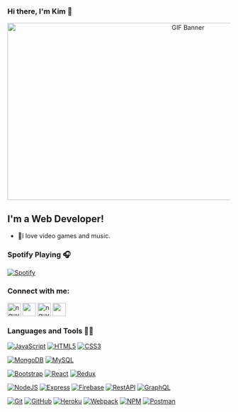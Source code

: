 ### Hi there, I'm Kim 👋
<p align="center">
  <img src="https://media.giphy.com/media/ykNYYOLq8quKSkFTJA/giphy.gif" width=800 height=400 title="GIF Banner">
</p>

## I'm a Web Developer!

- 🌱I love video games and music.

### Spotify Playing 🎧
[![Spotify](https://spotify-one.vercel.app/api/spotify)](https://open.spotify.com/user/21c7gjbszt2bo3mttlyz4cydy?si=Uj-851xKTQ6R9_YscNuduA)


### Connect with me:
<a href="https://twitter.com/nguyenxuongkim" target="blank"><img align="center" src="https://cdn.icon-icons.com/icons2/1211/PNG/512/1491579542-yumminkysocialmedia22_83078.png" alt="nguyenxuongkim2103" height="30" width="30" /></a>      <a href="https://linkedin.com/in/kim-nguyen-xuong" target="blank"><img align="center" src="https://cdn.icon-icons.com/icons2/805/PNG/512/linkedin_icon-icons.com_65929.png" height="30" width="30" /></a>      <a href="https://fb.com/nguyenxuongkim" target="blank"><img align="center" src="https://cdn.icon-icons.com/icons2/555/PNG/512/facebook_icon-icons.com_53612.png" alt="nguyenxuongkim" height="30" width="30" /></a>      <a href="https://mailhide.io/e/9iho4" target="blank"><img align="center" src="https://cdn.icon-icons.com/icons2/2631/PNG/512/gmail_new_logo_icon_159149.png" height="30" width="30" /></a>
<br />

### Languages and Tools 👨‍💻

[![JavaScript](https://img.shields.io/badge/-JavaScript-black?style=flat&logo=javascript&link=https://https://github.com/nguyenxuongkim2103)](https://https://github.com/nguyenxuongkim2103) 
[![HTML5](https://img.shields.io/badge/-HTML5-E34F26?style=flat&logo=html5&logoColor=white&link=https://https://github.com/nguyenxuongkim2103)](https://https://github.com/nguyenxuongkim2103) 
[![CSS3](https://img.shields.io/badge/-CSS3-1572B6?style=flat&logo=css3&link=https://https://github.com/nguyenxuongkim2103)](https://https://github.com/nguyenxuongkim2103)



[![MongoDB](https://img.shields.io/badge/-MongoDB-black?style=flat&logo=MongoDB&link=https://https://github.com/nguyenxuongkim2103)](https://https://github.com/nguyenxuongkim2103)
[![MySQL](https://img.shields.io/badge/-MySQL-salmon?style=flat&logo=mysql&link=https://https://github.com/nguyenxuongkim2103)](https://https://github.com/nguyenxuongkim2103)



[![Bootstrap](https://img.shields.io/badge/-Bootstrap-181717?style=flat&logo=bootstrap&color=purple&link=https://https://github.com/nguyenxuongkim2103)](https://github.com/nguyenxuongkim2103)
[![React](https://img.shields.io/badge/-React-black?style=flat&logo=react&link=https://https://github.com/nguyenxuongkim2103)](https://https://github.com/nguyenxuongkim2103)
[![Redux](https://img.shields.io/badge/-Redux-purple?style=flat&logo=redux&link=https://https://github.com/nguyenxuongkim2103)](https://https://github.com/nguyenxuongkim2103)



[![NodeJS](https://img.shields.io/badge/-NodeJS-grey?style=flat&logo=node-dot-js&link=https://https://github.com/nguyenxuongkim2103)](https://https://github.com/nguyenxuongkim2103)
[![Express](https://img.shields.io/badge/-expressJS-blue?style=flat&logo=express&link=https://https://github.com/nguyenxuongkim2103)](https://https://github.com/nguyenxuongkim2103)
[![Firebase](https://img.shields.io/badge/-Firebase-yellow?style=flat&logo=firebase&link=https://https://github.com/nguyenxuongkim2103)](https://https://github.com/nguyenxuongkim2103)
[![RestAPI](https://img.shields.io/badge/-RestAPI-blue?style=flat&&link=https://https://github.com/nguyenxuongkim2103)](https://https://github.com/nguyenxuongkim2103)
[![GraphQL](https://img.shields.io/badge/-GraphQL-pink?style=flat&logo=graphql&link=https://https://github.com/nguyenxuongkim2103)](https://https://github.com/nguyenxuongkim2103)



[![Git](https://img.shields.io/badge/-Git-black?style=flat&logo=git&link=https:/https://github.com/nguyenxuongkim2103)](https://https://github.com/nguyenxuongkim2103) 
[![GitHub](https://img.shields.io/badge/-GitHub-181717?style=flat&logo=github&link=https://https://github.com/nguyenxuongkim2103)](https://https://github.com/nguyenxuongkim2103)
[![Heroku](https://img.shields.io/badge/-Heroku-purple?style=flat&logo=Heroku&link=https://https://github.com/nguyenxuongkim2103)](https://https://github.com/nguyenxuongkim2103)
[![Webpack](https://img.shields.io/badge/-Webpack-181717?style=flat&logo=webpack&color=grey&link=https://https://github.com/nguyenxuongkim2103)](https://https://github.com/nguyenxuongkim2103)
[![NPM](https://img.shields.io/badge/-NPM-black?style=flat&logo=npm&link=https://https://github.com/nguyenxuongkim2103)](https://https://github.com/nguyenxuongkim2103)
[![Postman](https://img.shields.io/badge/-Postman-black?style=flat&logo=Postman&link=https://https://github.com/nguyenxuongkim2103)](https://https://github.com/nguyenxuongkim2103)
